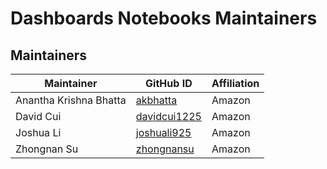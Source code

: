# Dashboards Notebooks Maintainers

## Maintainers
| Maintainer             | GitHub ID                                       | Affiliation |
|------------------------|-------------------------------------------------|-------------|
| Anantha Krishna Bhatta | [akbhatta](https://github.com/akbhatta)         | Amazon      |
| David Cui              | [davidcui1225](https://github.com/davidcui1225) | Amazon      |
| Joshua Li              | [joshuali925](https://github.com/joshuali925)   | Amazon      |
| Zhongnan Su            | [zhongnansu](https://github.com/zhongnansu)     | Amazon      |
